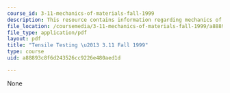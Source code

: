 ```yaml
---
course_id: 3-11-mechanics-of-materials-fall-1999
description: This resource contains information regarding mechanics of materials.
file_location: /coursemedia/3-11-mechanics-of-materials-fall-1999/a88893c8f6d243526cc9226e480aed1d_MIT3_11F99_instron.pdf
file_type: application/pdf
layout: pdf
title: "Tensile Testing \u2013 3.11 Fall 1999"
type: course
uid: a88893c8f6d243526cc9226e480aed1d

---
```

None